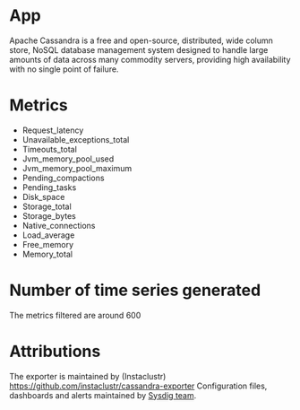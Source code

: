 # App
  Apache Cassandra is a free and open-source, distributed, wide column store, NoSQL database management system designed to handle large amounts of data across many commodity servers, providing high availability with no single point of failure. 

# Metrics
* Request_latency
* Unavailable_exceptions_total
* Timeouts_total
* Jvm_memory_pool_used
* Jvm_memory_pool_maximum
* Pending_compactions
* Pending_tasks
* Disk_space
* Storage_total
* Storage_bytes
* Native_connections
* Load_average
* Free_memory
* Memory_total

# Number of time series generated
The metrics filtered are around 600

# Attributions
The exporter is maintained by (Instaclustr) https://github.com/instaclustr/cassandra-exporter
Configuration files, dashboards and alerts maintained by [Sysdig team](https://sysdig.com/).